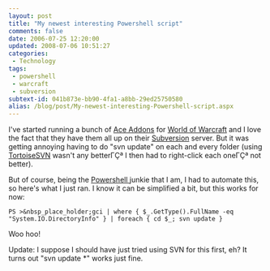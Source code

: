 ```yaml
---
layout: post
title: "My newest interesting Powershell script"
comments: false
date: 2006-07-25 12:20:00
updated: 2008-07-06 10:51:27
categories:
 - Technology
tags:
 - powershell
 - warcraft
 - subversion
subtext-id: 041b873e-bb90-4fa1-a8bb-29ed25750580
alias: /blog/post/My-newest-interesting-Powershell-script.aspx
---
```



I've started running a bunch of [Ace Addons](http://www.wowace.com/) for [World of Warcraft](http://www.worldofwarcraft.com/) and I love the fact that they have them all up on their [Subversion](http://svn.tigris.org/) server. But it was getting annoying having to do "svn update" on each and every folder (using [TortoiseSVN](http://tortoisesvn.tigris.org/) wasn't any betterΓÇª I then had to right-click each oneΓÇª not better). 

But of course, being the [Powershell ](http://www.microsoft.com/powershell)junkie that I am, I had to automate this, so here's what I just ran. I know it can be simplified a bit, but this works for now: 

`PS >&nbsp_place_holder;gci | where { $_.GetType().FullName -eq "System.IO.DirectoryInfo" } | foreach { cd $_; svn update }`

Woo hoo! 

Update: I suppose I should have just tried using SVN for this first, eh? It turns out "svn update *" works just fine. 
